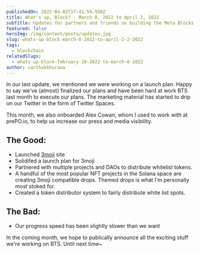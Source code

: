 ```yaml
---
publishedOn: 2022-04-02T17:41:59.930Z
title: What's up, Block? - March 8, 2022 to April 2, 2022
subTitle: Updates for partners and friends on building the Meta Blocks Protocol
featured: false
heroImg: /img/content/posts/updates.jpg
slug: whats-up-block-march-8-2022-to-april-2-2-2022
tags:
  - blockchain
relatedSlugs:
  - whats-up-block-february-10-2022-to-march-8-2022
author: sarthakkhurana
---
```



In our last update, we mentioned we were working on a launch plan. Happy to say we've (almost) finalized our plans and have been hard at work BTS last month to execute our plans. The marketing material has started to drip on our Twitter in the form of Twitter Spaces. 

This month, we also onboarded Alex Cowan, whom I used to work with at prePO.io, to help us increase our press and media visibility. 

## The Good:

* Launched [3moji](https://3moji.app/) site 
* Solidifed a launch plan for 3moji 
* Partnered with multiple projects and DAOs to distribute whitelist tokens.
* A handful of the most popular NFT projects in the Solana space are creating 3moji compatible drops. Themed drops is what I'm personally most stoked for. 
* Created a token distributor system to fairly distribute white list spots. 



## The Bad:

* Our progress speed has been slightly slower than we want 

In the coming month, we hope to publically announce all the exciting stuff we're working on BTS. Until next time~